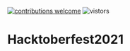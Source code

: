 [![contributions welcome](https://img.shields.io/badge/contributions-welcome-brightgreen.svg?style=flat)](https://github.com/The-Black-Bird-Project/CSSART-Hacktoberfest2021/issues)
![vistors](https://visitor-badge.laobi.icu/badge?page_id=The-Black-Bird-Project.CSSART-Hacktoberfest2021)
<!-- 
[![GitHub issues](https://img.shields.io/github/issues/Banglorians/Web-Development.svg)](https://github.com/The-Black-Bird-Project/CSSART-Hacktoberfest2021/issues)
[![GitHub forks](https://img.shields.io/github/forks/Banglorians/Web-Development.svg)](https://github.com/Banglorians/Web-Development/network)
[![GitHub stars](https://img.shields.io/github/stars/Banglorians/Web-Development.svg)](https://github.com/Banglorians/Web-Development/stargazers)
[![GitHub license](https://img.shields.io/github/license/Banglorians/Web-Development.svg)](https://github.com/Banglorians/Web-Development/blob/master/LICENSE)
 -->
# Hacktoberfest2021

